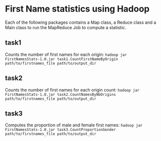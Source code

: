 # First Name statistics using Hadoop

Each of the following packages contains a Map class, a Reduce class and a Main class to run the MapReduce Job to compute a statistic.

## task1
Counts the number of first names for each origin:
`hadoop jar FirstNamesStats-1.0.jar task1.CountFirstNameByOrigin path/to/firstnames_file path/to/output_dir`

## task2
Counts the number of first names for each origin count:
`hadoop jar FirstNamesStats-1.0.jar task2.CountNamesByNbOrigins path/to/firstnames_file path/to/output_dir`

## task3
Computes the proportion of male and female first names:
`hadoop jar FirstNamesStats-1.0.jar task3.CountProportionGender path/to/firstnames_file path/to/output_dir`



